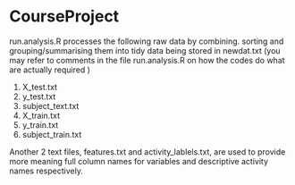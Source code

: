 CourseProject
=============
run.analysis.R processes the following raw data by combining. sorting and grouping/summarising them into tidy data being stored in newdat.txt (you may refer to comments in the file run.analysis.R on how the codes do what are actually required )
1.  X_test.txt
2.  y_test.txt
3.  subject_text.txt
4.  X_train.txt
5.  y_train.txt
6.  subject_train.txt
  
Another 2 text files, features.txt and activity_lablels.txt, are used to provide more meaning full column names for variables and descriptive activity names respectively.












